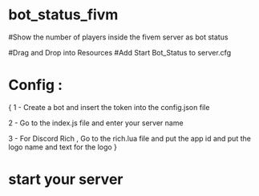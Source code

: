 # bot_status_fivm
#Show the number of players inside the fivem server as bot status


#Drag and Drop into Resources
#Add Start Bot_Status to server.cfg

# Config : 
{
  1 - Create a bot and insert the token into the config.json file
  
  2 - Go to the index.js file and enter your server name
  
  3 - For Discord Rich , Go to the rich.lua file and put the app id and put the logo name and text for the logo
}

# start your server
